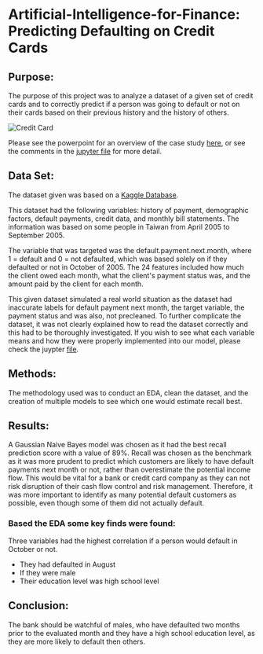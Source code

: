 # Artificial-Intelligence-for-Finance: Predicting Defaulting on Credit Cards

## Purpose:
The purpose of this project was to analyze a dataset of a given set of credit cards and to correctly predict if a person was going to default or not on their cards based on their previous history and the history of others.

![Credit Card](https://thumbs.dreamstime.com/b/here-generic-credit-card-isolated-al-white-background-logos-type-generic-here-generic-credit-card-isolated-125482245.jpg)

Please see the powerpoint for an overview of the case study [here](https://drive.google.com/file/d/1hBkihdzcTzu7ux6WfQoiqADsdA9tbz8j/view?usp=sharing), or see the comments in the [jupyter file](https://github.com/Zexes9/Credit-Card-Default/blob/main/Default%20of%20credit%20card%20clients.ipynb) for more detail.

## Data Set:
The dataset given was based on a [Kaggle Database](https://www.kaggle.com/mariosfish/default-of-credit-card-clients).

This dataset had the following variables: history of payment, demographic factors, default payments, credit data, and monthly bill statements. The information was based on some people in Taiwan from April 2005 to September 2005.

The variable that was targeted was the default.payment.next.month, where 1 = default and 0 = not defaulted, which was based solely on if they defaulted or not in October of 2005. The 24 features included how much the client owed each month, what the client's payment status was, and the amount paid by the client for each month.

This given dataset simulated a real world situation as the dataset had inaccurate labels for default payment next month, the target variable, the payment status and was also, not precleaned. To further complicate the dataset, it was not clearly explained how to read the dataset correctly and this had to be thoroughly investigated. If you wish to see what each variable means and how they were properly implemented into our model, please check the juypter [file](https://github.com/Zexes9/Credit-Card-Default/blob/main/Default%20of%20credit%20card%20clients.ipynb).

## Methods:
The methodology used was to conduct an EDA, clean the dataset, and the creation of multiple models to see which one would estimate recall best.

## Results:
A Gaussian Naive Bayes model was chosen as it had the best recall prediction score with a value of 89%. Recall was chosen as the benchmark as it was more prudent to predict which customers are likely to have default payments next month or not, rather than overestimate the potential income flow. This would be vital for a bank or credit card company as they can not risk disruption of their cash flow control and risk management. Therefore, it was more important to identify as many potential default customers as possible, even though some of them did not actually default.

### Based the EDA some key finds were found:

Three variables had the highest correlation if a person would default in October or not.
  * They had defaulted in August
  * If they were male
  * Their education level was high school level

## Conclusion:

The bank should be watchful of males, who have defaulted two months prior to the evaluated month and they have a high school education level, as they are more likely to default then others.
